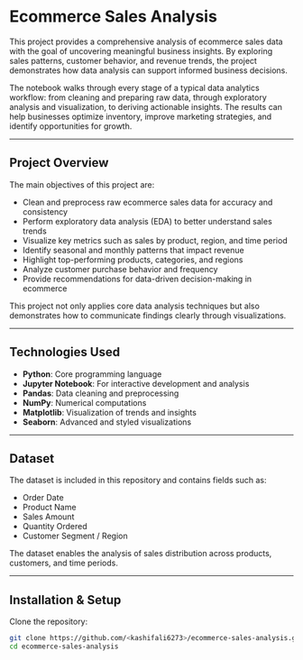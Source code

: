# Ecommerce Sales Analysis

This project provides a comprehensive analysis of ecommerce sales data with the goal of uncovering meaningful business insights. By exploring sales patterns, customer behavior, and revenue trends, the project demonstrates how data analysis can support informed business decisions.  

The notebook walks through every stage of a typical data analytics workflow: from cleaning and preparing raw data, through exploratory analysis and visualization, to deriving actionable insights. The results can help businesses optimize inventory, improve marketing strategies, and identify opportunities for growth.  

---

## Project Overview
The main objectives of this project are:
- Clean and preprocess raw ecommerce sales data for accuracy and consistency  
- Perform exploratory data analysis (EDA) to better understand sales trends  
- Visualize key metrics such as sales by product, region, and time period  
- Identify seasonal and monthly patterns that impact revenue  
- Highlight top-performing products, categories, and regions  
- Analyze customer purchase behavior and frequency  
- Provide recommendations for data-driven decision-making in ecommerce  

This project not only applies core data analysis techniques but also demonstrates how to communicate findings clearly through visualizations.

---

## Technologies Used
- **Python**: Core programming language  
- **Jupyter Notebook**: For interactive development and analysis  
- **Pandas**: Data cleaning and preprocessing  
- **NumPy**: Numerical computations  
- **Matplotlib**: Visualization of trends and insights  
- **Seaborn**: Advanced and styled visualizations  

---

## Dataset
The dataset is included in this repository and contains fields such as:
- Order Date  
- Product Name  
- Sales Amount  
- Quantity Ordered  
- Customer Segment / Region  

The dataset enables the analysis of sales distribution across products, customers, and time periods.

---

## Installation & Setup
Clone the repository:
```bash
git clone https://github.com/<kashifali6273>/ecommerce-sales-analysis.git
cd ecommerce-sales-analysis
